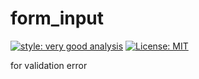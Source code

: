 # form_input

[![style: very good analysis][very_good_analysis_badge]][very_good_analysis_link]
[![License: MIT][license_badge]][license_link]

for validation error

[license_badge]: https://img.shields.io/badge/license-MIT-blue.svg
[license_link]: https://opensource.org/licenses/MIT
[very_good_analysis_badge]: https://img.shields.io/badge/style-very_good_analysis-B22C89.svg
[very_good_analysis_link]: https://pub.dev/packages/very_good_analysis